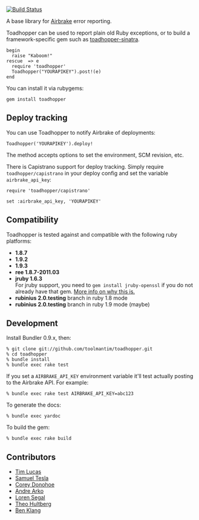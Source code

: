 [![Build Status](https://secure.travis-ci.org/toolmantim/toadhopper.png)](http://travis-ci.org/toolmantim/toadhopper)

A base library for [Airbrake](http://www.airbrakeapp.com/) error reporting.

Toadhopper can be used to report plain old Ruby exceptions, or to build a framework-specific gem such as [toadhopper-sinatra](http://github.com/toolmantim/toadhopper-sinatra).

    begin
      raise "Kaboom!"
    rescue  => e
      require 'toadhopper'
      Toadhopper("YOURAPIKEY").post!(e)
    end

You can install it via rubygems:

    gem install toadhopper

## Deploy tracking

You can use Toadhopper to notify Airbrake of deployments:

    Toadhopper('YOURAPIKEY').deploy!
    
The method accepts options to set the environment, SCM revision, etc.

There is Capistrano support for deploy tracking. Simply require `toadhopper/capistrano` in your deploy config and set the variable `airbrake_api_key`:

    require 'toadhopper/capistrano'
    
    set :airbrake_api_key, 'YOURAPIKEY'

## Compatibility

Toadhopper is tested against and compatible with the following ruby platforms:

  * **1.8.7**
  * **1.9.2**
  * **1.9.3**
  * **ree 1.8.7-2011.03**
  * **jruby 1.6.3**  
    For jruby support, you need to `gem install jruby-openssl` if you do not
    already have that gem. [More info on why this is.](http://blog.mattwynne.net/2011/04/26/targeting-multiple-platforms-jruby-etc-with-a-rubygems-gemspec/)
  * **rubinius 2.0.testing** branch in ruby 1.8 mode
  * **rubinius 2.0.testing** branch in ruby 1.9 mode (maybe)

## Development

Install Bundler 0.9.x, then:

    % git clone git://github.com/toolmantim/toadhopper.git
    % cd toadhopper
    % bundle install
    % bundle exec rake test

If you set a `AIRBRAKE_API_KEY` environment variable it'll test actually posting to the Airbrake API. For example:

    % bundle exec rake test AIRBRAKE_API_KEY=abc123

To generate the docs:

    % bundle exec yardoc

To build the gem:

    % bundle exec rake build

## Contributors

* [Tim Lucas](http://github.com/toolmantim)
* [Samuel Tesla](http://github.com/stesla)
* [Corey Donohoe](http://github.com/atmos)
* [Andre Arko](http://github.com/indirect)
* [Loren Segal](http://github.com/lsegal)
* [Theo Hultberg](http://github.com/iconara)
* [Ben Klang](http://github.com/bklang)
